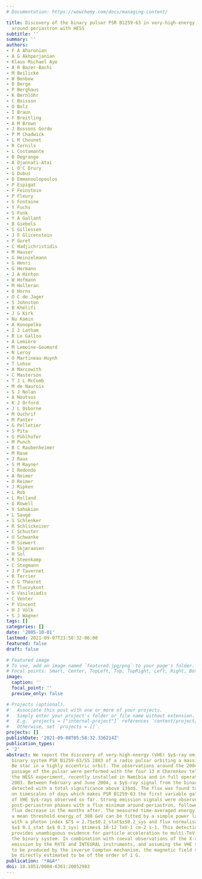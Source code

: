 ```yaml
---
# Documentation: https://wowchemy.com/docs/managing-content/

title: Discovery of the binary pulsar PSR B1259-63 in very-high-energy gamma rays
  around periastron with HESS
subtitle: ''
summary: ''
authors:
- F A Aharonian
- A G Akhperjanian
- Klaus Michael Aye
- A R Bazer-Bachi
- M Beilicke
- W Benbow
- D Berge
- P Berghaus
- K Bernlöhr
- C Boisson
- O Bolz
- I Braun
- F Breitling
- A M Brown
- J Bussons Gordo
- P M Chadwick
- L M Chounet
- R Cornils
- L Costamante
- B Degrange
- A Djannati-Ataı̈
- L O'C Drury
- G Dubus
- D Emmanoulopoulos
- P Espigat
- F Feinstein
- P Fleury
- G Fontaine
- Y Fuchs
- S Funk
- Y A Gallant
- B Giebels
- S Gillessen
- J F Glicenstein
- P Goret
- C Hadjichristidis
- M Hauser
- G Heinzelmann
- G Henri
- G Hermann
- J A Hinton
- W Hofmann
- M Holleran
- D Horns
- O C de Jager
- S Johnston
- B Khélifi
- J G Kirk
- Nu Komin
- A Konopelko
- I J Latham
- R Le Gallou
- A Lemière
- M Lemoine-Goumard
- N Leroy
- O Martineau-Huynh
- T Lohse
- A Marcowith
- C Masterson
- T J L McComb
- M de Naurois
- S J Nolan
- A Noutsos
- K J Orford
- J L Osborne
- M Ouchrif
- M Panter
- G Pelletier
- S Pita
- G Pühlhofer
- M Punch
- B C Raubenheimer
- M Raue
- J Raux
- S M Rayner
- I Redondo
- A Reimer
- O Reimer
- J Ripken
- L Rob
- L Rolland
- G Rowell
- V Sahakian
- L Saugé
- S Schlenker
- R Schlickeiser
- C Schuster
- U Schwanke
- M Siewert
- O Skjæraasen
- H Sol
- R Steenkamp
- C Stegmann
- J P Tavernet
- R Terrier
- C G Théoret
- M Tluczykont
- G Vasileiadis
- C Venter
- P Vincent
- H J Völk
- S J Wagner
tags: []
categories: []
date: '2005-10-01'
lastmod: 2021-09-07T23:58:32-06:00
featured: false
draft: false

# Featured image
# To use, add an image named `featured.jpg/png` to your page's folder.
# Focal points: Smart, Center, TopLeft, Top, TopRight, Left, Right, BottomLeft, Bottom, BottomRight.
image:
  caption: ''
  focal_point: ''
  preview_only: false

# Projects (optional).
#   Associate this post with one or more of your projects.
#   Simply enter your project's folder or file name without extension.
#   E.g. `projects = ["internal-project"]` references `content/project/deep-learning/index.md`.
#   Otherwise, set `projects = []`.
projects: []
publishDate: '2021-09-08T05:58:32.336214Z'
publication_types:
- '2'
abstract: We report the discovery of very-high-energy (VHE) $γ$-ray emission of the
  binary system PSR B1259-63/SS 2883 of a radio pulsar orbiting a massive, luminous
  Be star in a highly eccentric orbit. The observations around the 2004 periastron
  passage of the pulsar were performed with the four 13 m Cherenkov telescopes of
  the HESS experiment, recently installed in Namibia and in full operation since December
  2003. Between February and June 2004, a $γ$-ray signal from the binary system was
  detected with a total significance above 13$σ$. The flux was found to vary significantly
  on timescales of days which makes PSR B1259-63 the first variable galactic source
  of VHE $γ$-rays observed so far. Strong emission signals were observed in pre- and
  post-periastron phases with a flux minimum around periastron, followed by a gradual
  flux decrease in the months after. The measured time-averaged energy spectrum above
  a mean threshold energy of 380 GeV can be fitted by a simple power law F_0(E/1 TeV)-$Γ$
  with a photon index $Γ$ = 2.7$±$0.2_stat$±$0.2_sys and flux normalisation F0 = (1.3
  $±$ 0.1_stat $±$ 0.3_sys) $times$ 10-12 TeV-1 cm-2 s-1. This detection of VHE $γ$-rays
  provides unambiguous evidence for particle acceleration to multi-TeV energies in
  the binary system. In combination with coeval observations of the X-ray synchrotron
  emission by the RXTE and INTEGRAL instruments, and assuming the VHE $γ$-ray emission
  to be produced by the inverse Compton mechanism, the magnetic field strength can
  be directly estimated to be of the order of 1 G.
publication: '*A&A*'
doi: 10.1051/0004-6361:20052983
---
```

